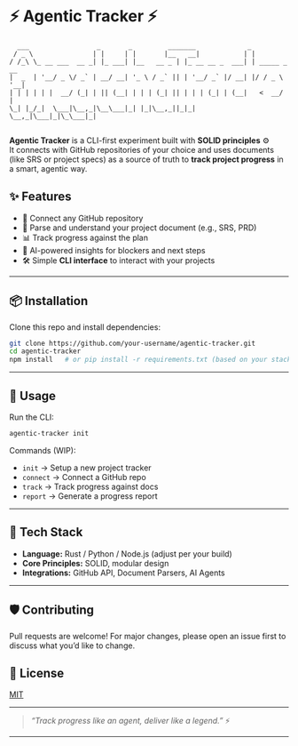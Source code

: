 

# ⚡ Agentic Tracker ⚡

```
  ___                 _       _         _______             _             
 / _ \               | |     | |       |__   __|           | |            
/ /_\ \_ __ ___  __ _| |_ ___| |__   __ _ | |_ __ __ _  ___| | _____ _ __ 
|  _  | '__/ _ \/ _` | __/ __| '_ \ / _` || | '__/ _` |/ __| |/ / _ \ '__|
| | | | | |  __/ (_| | || (__| | | | (_| || | | | (_| | (__|   <  __/ |   
\_| |_/_|  \___|\__,_|\__\___|_| |_|\__,_||_|_|  \__,_|\___|_|\_\___|_|   
                                                                          
```


**Agentic Tracker** is a CLI-first experiment built with **SOLID principles** ⚙️  
It connects with GitHub repositories of your choice and uses documents (like SRS or project specs) as a source of truth to **track project progress** in a smart, agentic way.



## ✨ Features

- 🔗 Connect any GitHub repository  
- 📑 Parse and understand your project document (e.g., SRS, PRD)  
- 📊 Track progress against the plan  
- 🤖 AI-powered insights for blockers and next steps  
- 🛠 Simple **CLI interface** to interact with your projects  

---

## 📦 Installation

Clone this repo and install dependencies:

```bash
git clone https://github.com/your-username/agentic-tracker.git
cd agentic-tracker
npm install   # or pip install -r requirements.txt (based on your stack)
````

---

## 🚀 Usage

Run the CLI:

```bash
agentic-tracker init
```

Commands (WIP):

* `init` → Setup a new project tracker
* `connect` → Connect a GitHub repo
* `track` → Track progress against docs
* `report` → Generate a progress report

---

## 🧩 Tech Stack

* **Language:** Rust / Python / Node.js (adjust per your build)
* **Core Principles:** SOLID, modular design
* **Integrations:** GitHub API, Document Parsers, AI Agents

---

## 🛡️ Contributing

Pull requests are welcome! For major changes, please open an issue first to discuss what you’d like to change.


## 📜 License

[MIT](./LICENSE)

---

> *“Track progress like an agent, deliver like a legend.”* ⚡


---